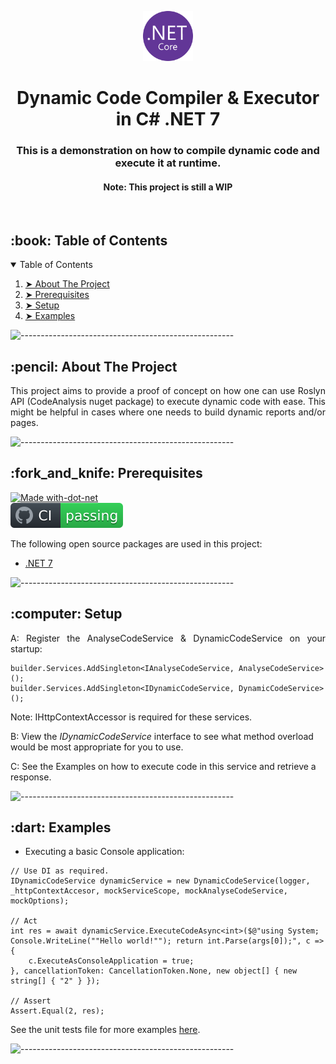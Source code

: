 <p align="center"> 
  <img src="https://github.com/devicons/devicon/blob/master/icons/dotnetcore/dotnetcore-original.svg" alt="NET Logo" width="80px" height="80px">
</p>
<h1 align="center"> Dynamic Code Compiler & Executor in C# .NET 7 </h1>
<h3 align="center"> This is a demonstration on how to compile dynamic code and execute it at runtime. </h3>  
<h4 align="center"> Note: This project is still a WIP </h4>  
</br>
<!-- TABLE OF CONTENTS -->
<h2 id="table-of-contents"> :book: Table of Contents</h2>
<details open="open">
  <summary>Table of Contents</summary>
  <ol>
    <li><a href="#about-the-project"> ➤ About The Project</a></li>
    <li><a href="#prerequisites"> ➤ Prerequisites</a></li>
    <li><a href="#setup"> ➤ Setup</a></li>
    <li><a href="#examples"> ➤ Examples</a></li>
  </ol>
</details>

![-----------------------------------------------------](https://raw.githubusercontent.com/andreasbm/readme/master/assets/lines/rainbow.png)

<!-- ABOUT THE PROJECT -->
<h2 id="about-the-project"> :pencil: About The Project</h2>
<p align="justify"> 
  This project aims to provide a proof of concept on how one can use Roslyn API (CodeAnalysis nuget package) to execute dynamic code with ease. This might be helpful in cases where one needs to build dynamic reports and/or pages.
</p>

![-----------------------------------------------------](https://raw.githubusercontent.com/andreasbm/readme/master/assets/lines/rainbow.png)

<!-- PREREQUISITES -->
<h2 id="prerequisites"> :fork_and_knife: Prerequisites</h2>

[![Made with-dot-net](https://img.shields.io/badge/-Made%20with%20.NET-purple)](https://dotnet.microsoft.com/en-us/) <br>
[![build status][buildstatus-image]][buildstatus-url]

[buildstatus-image]: https://github.com/ChristopherVR/DynamicExecutor/blob/main/.github/workflows/badge.svg
[buildstatus-url]: https://github.com/ChristopherVR/DynamicExecutor/actions

<!--This project is written mainly in C# and JavaScript programming languages. <br>-->
The following open source packages are used in this project:
* <a href="https://github.com/dotnet/aspnetcore"> .NET 7</a> 
 
![-----------------------------------------------------](https://raw.githubusercontent.com/andreasbm/readme/master/assets/lines/rainbow.png)


<h2 id="setup"> :computer: Setup</h2>

<p align="justify"> 
A: Register the AnalyseCodeService & DynamicCodeService on your startup:

```
builder.Services.AddSingleton<IAnalyseCodeService, AnalyseCodeService>();
builder.Services.AddSingleton<IDynamicCodeService, DynamicCodeService>();
```

Note: IHttpContextAccessor is required for these services.

B: View the *IDynamicCodeService* interface to see what method overload would be most appropriate for you to use.

C: See the Examples on how to execute code in this service and retrieve a response.

</p>

![-----------------------------------------------------](https://raw.githubusercontent.com/andreasbm/readme/master/assets/lines/rainbow.png)


<!-- ROADMAP -->
<h2 id="examples"> :dart: Examples</h2>

<p align="justify"> 

* Executing a basic Console application:

```
// Use DI as required.
IDynamicCodeService dynamicService = new DynamicCodeService(logger, _httpContextAccesor, mockServiceScope, mockAnalyseCodeService, mockOptions);

// Act
int res = await dynamicService.ExecuteCodeAsync<int>($@"using System; Console.WriteLine(""Hello world!""); return int.Parse(args[0]);", c =>
{
    c.ExecuteAsConsoleApplication = true;
}, cancellationToken: CancellationToken.None, new object[] { new string[] { "2" } });

// Assert
Assert.Equal(2, res);
```

See the unit tests file for more examples <a href="https://github.com/ChristopherVR/DynamicExecutor/blob/main/DynamicModule.UnitTests/CSharpAnalysisTests.cs"> here</a>.

</p>

![-----------------------------------------------------](https://raw.githubusercontent.com/andreasbm/readme/master/assets/lines/rainbow.png)

